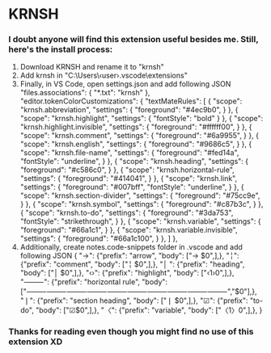 # KRNSH

### I doubt anyone will find this extension useful besides me. Still, here's the install process:

1. Download KRNSH and rename it to "krnsh"
2. Add krnsh in "C:\Users\‹user›\.vscode\extensions"
3. Finally, in VS Code, open settings.json and add following JSON
    "files.associations": {
        "*.txt": "krnsh"
    },
    "editor.tokenColorCustomizations": {
        "textMateRules": [
            {
                "scope": "krnsh.abbreviation",
                "settings": {
                    "foreground": "#4ec9b0",
                }
            },
            {
                "scope": "krnsh.highlight",
                "settings": {
                    "fontStyle": "bold"
                }
            },
            {
                "scope": "krnsh.highlight.invisible",
                "settings": {
                    "foreground": "#ffffff00",
                }
            },
            {
                "scope": "krnsh.comment",
                "settings": {
                    "foreground": "#6a9955",
                }
            },
            {
                "scope": "krnsh.english",
                "settings": {
                    "foreground": "#9686c5",
                }
            },
            {
                "scope": "krnsh.file-name",
                "settings": {
                    "foreground": "#fed14a",
                    "fontStyle": "underline",
                }
            },
            {
                "scope": "krnsh.heading",
                "settings": {
                    "foreground": "#c586c0",
                }
            },
            {
                "scope": "krnsh.horizontal-rule",
                "settings": {
                    "foreground": "#414041",
                }
            },
            {
                "scope": "krnsh.link",
                "settings": {
                    "foreground": "#007bff",
                    "fontStyle": "underline",
                }
            },
            {
                "scope": "krnsh.section-divider",
                "settings": {
                    "foreground": "#75cc9e",
                }
            },
            {
                "scope": "krnsh.symbol",
                "settings": {
                    "foreground": "#c87b3c",
                }
            },
            {
                "scope": "krnsh.to-do",
                "settings": {
                    "foreground": "#3da753",
                    "fontStyle": "strikethrough",
                }
            },
            {
                "scope": "krnsh.variable",
                "settings": {
                    "foreground": "#66a1c1",
                }
            },
            {
                "scope": "krnsh.variable.invisible",
                "settings": {
                    "foreground": "#66a1c100",
                }
            },
        ]
    },
4. Additionally, create notes.code-snippets folder in .vscode and add following JSON
{
    "→": {"prefix": "arrow", "body": ["→ $0",],},
    "╎": {"prefix": "comment", "body": ["╎ $0",],},
    "│ ": {"prefix": "heading", "body": ["│ $0",],},
    "‹›": {"prefix": "highlight", "body": ["‹$1›$0",],},
    "⸻": {"prefix": "horizontal rule", "body": ["⸻⸻⸻⸻⸻⸻⸻⸻⸻⸻","$0"],},
    "❘": {"prefix": "section heading", "body": ["❘ $0",],},
    "☑": {"prefix": "to-do", "body": ["☑$0",],},
    "〈": {"prefix": "variable", "body": ["〈$1〉$0",],},
}

### Thanks for reading even though you might find no use of this extension XD
